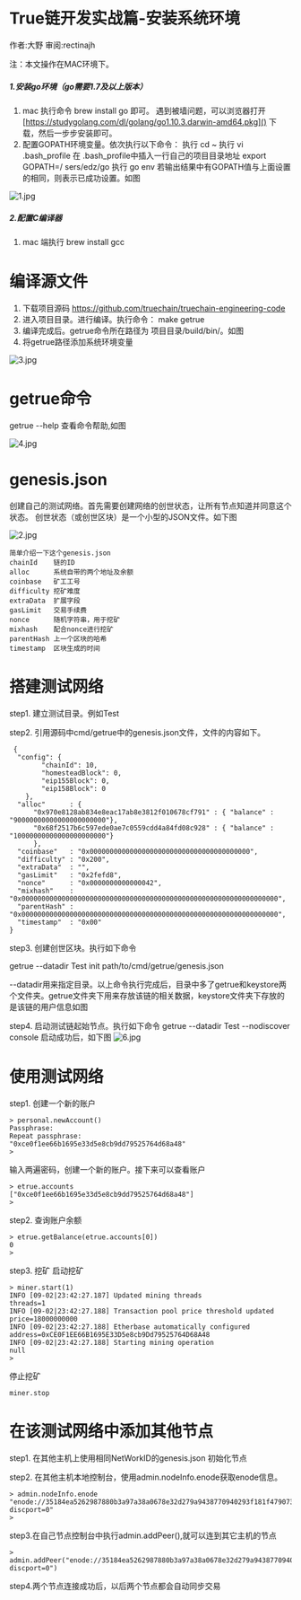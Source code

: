 # True链开发实战篇-安装系统环境

作者:大野   审阅:rectinajh

注：本文操作在MAC环境下。
##### 1.安装go环境（go需要1.7及以上版本） 
 1. mac 执行命令 brew install go 即可。
    遇到被墙问题，可以浏览器打开[https://studygolang.com/dl/golang/go1.10.3.darwin-amd64.pkg]() 下载，然后一步步安装即可。
 2. 配置GOPATH环境变量。依次执行以下命令：
    执行 cd ~
    执行 vi .bash_profile
    在 .bash_profile中插入一行自己的项目目录地址  export GOPATH=/
sers/edz/go
    执行 go env
    若输出结果中有GOPATH值与上面设置的相同，则表示已成功设置。如图
   
  ![1.jpg](https://upload-images.jianshu.io/upload_images/13652489-f4e8d3d22ad967af.jpg?imageMogr2/auto-orient/strip%7CimageView2/2/w/1240)

   
   
##### 2.配置C编译器
1. mac 端执行 brew  install  gcc
 
# 编译源文件
  1. 下载项目源码 https://github.com/truechain/truechain-engineering-code
  2. 进入项目目录。进行编译。执行命令： make getrue 
  3. 编译完成后。getrue命令所在路径为 项目目录/build/bin/。如图
  4. 将getrue路径添加系统环境变量
 
![3.jpg](https://upload-images.jianshu.io/upload_images/13652489-b56bff21c1e18e8d.jpg?imageMogr2/auto-orient/strip%7CimageView2/2/w/1240)


 
# getrue命令

   getrue --help 查看命令帮助,如图
    
 
![4.jpg](https://upload-images.jianshu.io/upload_images/13652489-7cd8768c6447ed25.jpg?imageMogr2/auto-orient/strip%7CimageView2/2/w/1240)

    

# genesis.json
创建自己的测试网络。首先需要创建网络的创世状态，让所有节点知道并同意这个状态。
    创世状态（或创世区块）是一个小型的JSON文件。如下图

![2.jpg](https://upload-images.jianshu.io/upload_images/13652489-b9d0f8614003baf2.jpg?imageMogr2/auto-orient/strip%7CimageView2/2/w/1240)

    
    简单介绍一下这个genesis.json
    chainId    链的ID
    alloc      系统自带的两个地址及余额
    coinbase   矿工工号
    difficulty 挖矿难度
    extraData  扩展字段
    gasLimit   交易手续费
    nonce      随机字符串，用于挖矿
    mixhash    配合nonce进行挖矿
    parentHash 上一个区块的哈希
    timestamp  区块生成的时间
    
# 搭建测试网络
  step1. 建立测试目录。例如Test
    
  step2. 引用源码中cmd/getrue中的genesis.json文件，文件的内容如下。

```
 {
  "config": {
        "chainId": 10,
        "homesteadBlock": 0,
        "eip155Block": 0,
        "eip158Block": 0
    },
  "alloc"      : {
	  "0x970e8128ab834e8eac17ab8e3812f010678cf791" : { "balance" : "90000000000000000000000"},
	  "0x68f2517b6c597ede0ae7c0559cdd4a84fd08c928" : { "balance" : "10000000000000000000000"}
	  },
  "coinbase"   : "0x0000000000000000000000000000000000000000",
  "difficulty" : "0x200",
  "extraData"  : "",
  "gasLimit"   : "0x2fefd8",
  "nonce"      : "0x0000000000000042",
  "mixhash"    : "0x0000000000000000000000000000000000000000000000000000000000000000",
  "parentHash" : "0x0000000000000000000000000000000000000000000000000000000000000000",
  "timestamp"  : "0x00"
}
```
     
step3. 创建创世区块。执行如下命令

 getrue --datadir Test init path/to/cmd/getrue/genesis.json
    
 --datadir用来指定目录。以上命令执行完成后，目录中多了getrue和keystore两个文件夹。getrue文件夹下用来存放该链的相关数据，keystore文件夹下存放的是该链的用户信息如图
    
 
 step4. 启动测试链起始节点。执行如下命令
 getrue --datadir Test --nodiscover console 启动成功后，如下图
![6.jpg](https://upload-images.jianshu.io/upload_images/13652489-75e16c76e4e70212.jpg?imageMogr2/auto-orient/strip%7CimageView2/2/w/1240)

# 使用测试网络
step1. 创建一个新的账户
```
> personal.newAccount()
Passphrase: 
Repeat passphrase: 
"0xce0f1ee66b1695e33d5e8cb9dd79525764d68a48"
> 
```
输入两遍密码，创建一个新的账户。接下来可以查看账户
```
> etrue.accounts
["0xce0f1ee66b1695e33d5e8cb9dd79525764d68a48"]
> 
```
step2. 查询账户余额
```
> etrue.getBalance(etrue.accounts[0])
0
> 
```
step3. 挖矿
启动挖矿
```
> miner.start(1)
INFO [09-02|23:42:27.187] Updated mining threads                   threads=1
INFO [09-02|23:42:27.188] Transaction pool price threshold updated price=18000000000
INFO [09-02|23:42:27.188] Etherbase automatically configured       address=0xCE0F1EE66B1695E33D5e8cb9Dd79525764D68A48
INFO [09-02|23:42:27.188] Starting mining operation 
null
> 
```
停止挖矿
```
miner.stop
```
# 在该测试网络中添加其他节点
step1. 在其他主机上使用相同NetWorkID的genesis.json 初始化节点

step2. 在其他主机本地控制台，使用admin.nodeInfo.enode获取enode信息。
```
> admin.nodeInfo.enode
"enode://35184ea5262987880b3a97a38a0678e32d279a9438770940293f181f4790738011f93401f91ba6f6a51804fd1a76a47f45c991a88661c7207513e5d7a8a73318@[::]:30303?discport=0"
> 
```
step3.在自己节点控制台中执行admin.addPeer(),就可以连到其它主机的节点
```
> admin.addPeer("enode://35184ea5262987880b3a97a38a0678e32d279a9438770940293f181f4790738011f93401f91ba6f6a51804fd1a76a47f45c991a88661c7207513e5d7a8a73318@[::]:30303?discport=0")
```
step4.两个节点连接成功后，以后两个节点都会自动同步交易
